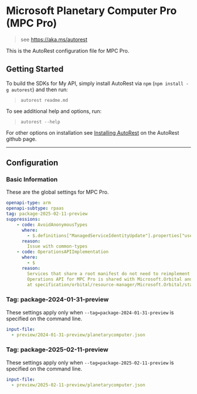 # Microsoft Planetary Computer Pro (MPC Pro)

> see https://aka.ms/autorest

This is the AutoRest configuration file for MPC Pro.

## Getting Started

To build the SDKs for My API, simply install AutoRest via `npm` (`npm install -g autorest`) and then run:

> `autorest readme.md`

To see additional help and options, run:

> `autorest --help`

For other options on installation see [Installing AutoRest](https://aka.ms/autorest/install) on the AutoRest github page.

---

## Configuration

### Basic Information

These are the global settings for MPC Pro.

```yaml
openapi-type: arm
openapi-subtype: rpaas
tag: package-2025-02-11-preview
suppressions:
    - code: AvoidAnonymousTypes
      where:
        - $.definitions["ManagedServiceIdentityUpdate"].properties["userAssignedIdentities"].additionalProperties
      reason:
        Issue with common-types
    - code: OperationsAPIImplementation
      where:
        - $
      reason:
        Services that share a root manifest do not need to reimplement the Operations API.
        Operations API for MPC Pro is shared with Microsoft.Orbital and is defined
        at specification/orbital/resource-manager/Microsoft.Orbital/stable.
```

### Tag: package-2024-01-31-preview

These settings apply only when `--tag=package-2024-01-31-preview` is specified on the command line.

```yaml $(tag) == 'package-2024-01-31-preview'
input-file:
  - preview/2024-01-31-preview/planetarycomputer.json
```

### Tag: package-2025-02-11-preview

These settings apply only when `--tag=package-2025-02-11-preview` is specified on the command line.

```yaml $(tag) == 'package-2025-02-11-preview'
input-file:
  - preview/2025-02-11-preview/planetarycomputer.json
```